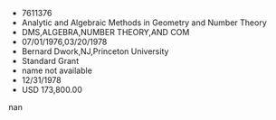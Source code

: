 
* 7611376
* Analytic and Algebraic Methods in Geometry and Number Theory
* DMS,ALGEBRA,NUMBER THEORY,AND COM
* 07/01/1976,03/20/1978
* Bernard Dwork,NJ,Princeton University
* Standard Grant
*   name not available
* 12/31/1978
* USD 173,800.00

nan
